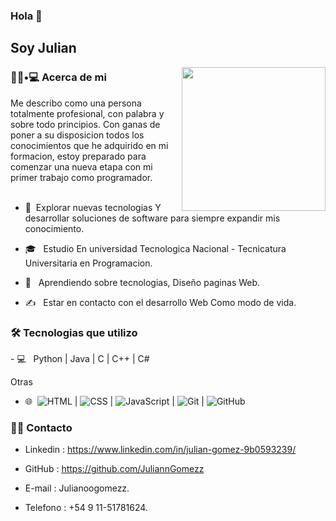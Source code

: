 ### Hola 👋<h2> Soy Julian</h2>

<img align='right' src="https://media.giphy.com/media/M9gbBd9nbDrOTu1Mqx/giphy.gif" width="230">

<h3> 👨🏻•💻 Acerca de mi </h3>

Me describo como una persona totalmente profesional, con palabra y sobre todo principios. 
Con ganas de poner a su disposicion todos los conocimientos que he adquirido en mi formacion, 
estoy preparado para comenzar una nueva etapa con mi primer trabajo como programador.
<br/><br/>

- 🤔 &nbsp;Explorar nuevas tecnologias Y desarrollar soluciones de software para siempre expandir mis conocimiento.

- 🎓 &nbsp; Estudio En universidad Tecnologica Nacional - Tecnicatura Universitaria en Programacion.

- 🌱 &nbsp; Aprendiendo sobre tecnologias, Diseño paginas Web.

- ✍️ &nbsp; Estar en contacto con el desarrollo Web Como modo de vida.



<h3>🛠 Tecnologias que utilizo </h3> - 💻 &nbsp; Python | Java | C | C++ | C#

</h3> 

Otras


- 🌐 &nbsp;<img src="https://img.shields.io/badge/HTML5-E34F26?style=for-the-badge&logo=html5&logoColor=white" alt="HTML" />   | <img src="https://img.shields.io/badge/CSS3-1572B6?style=for-the-badge&logo=css3&logoColor=white" alt="CSS" />  |  <img src="https://img.shields.io/badge/JavaScript-323330?style=for-the-badge&logo=javascript&logoColor=F7DF1E" alt="JavaScript" /> | <img src="https://img.shields.io/badge/Git-F05032?style=for-the-badge&logo=git&logoColor=white" alt="Git" /> | <img src="https://img.shields.io/badge/github%20-%23000.svg?&style=for-the-badge&logo=github&logoColor=white" alt="GitHub" />   
<!--

- 🛢 &nbsp; MySQL | MongoDB
-->


<h3> 🤝🏻 Contacto </h3>

- Linkedin : https://www.linkedin.com/in/julian-gomez-9b0593239/

- GitHub : https://github.com/JuliannGomezz

- E-mail : Julianoogomezz.

- Telefono : +54 9 11-51781624.

<br>

